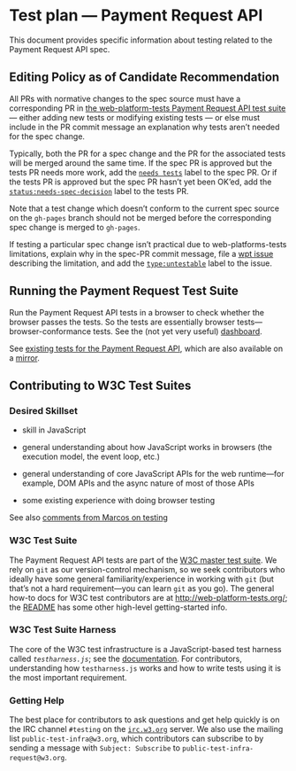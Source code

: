 # Test plan — Payment Request API

This document provides specific information about testing related to the
Payment Request API spec.

## Editing Policy as of Candidate Recommendation

All PRs with normative changes to the spec source must have a corresponding PR in
[the web-platform-tests Payment Request API test suite](https://github.com/w3c/web-platform-tests/tree/master/payment-request)
— either adding new tests or modifying existing tests — or else must include in the PR
commit message an explanation why tests aren’t needed for the spec change.

Typically, both the PR for a spec change and the PR for the associated tests will be merged
around the same time. If the spec PR is approved but the tests PR needs more work, add the
[`needs tests`](https://w3c.github.io/spec-labels.html) label to the spec PR. Or if the
tests PR is approved but the spec PR hasn’t yet been OK’ed, add the
[`status:needs-spec-decision`](https://github.com/w3c/web-platform-tests/issues?utf8=%E2%9C%93&q=label%3Astatus%3Aneeds-spec-decision%20)
label to the tests PR.

Note that a test change which doesn’t conform to the current spec source on the `gh-pages`
branch should not be merged before the corresponding spec change is merged to `gh-pages`.

If testing a particular spec change isn’t practical due to web-platforms-tests limitations,
explain why in the spec-PR commit message, file a
[wpt issue](https://github.com/w3c/web-platform-tests/issues)
describing the limitation, and add the
[`type:untestable`](https://github.com/w3c/web-platform-tests/issues?utf8=%E2%9C%93&q=label%3Atype%3Auntestable%20)
label to the issue.

## Running the Payment Request Test Suite

Run the Payment Request API tests in a browser to check whether the browser passes the tests. So the tests are essentially browser tests—browser-conformance tests. See the (not yet very useful) [dashboard](https://wptdashboard.appspot.com/payment-request).

See [existing tests for the Payment Request API](https://github.com/w3c/web-platform-tests/tree/master/payment-request), which are also available on a [mirror](https://w3c-test.org/payment-request).

## Contributing to W3C Test Suites

### Desired Skillset 

- skill in JavaScript

- general understanding about how JavaScript works in browsers (the
  execution model, the event loop, etc.)

- general understanding of core JavaScript APIs for the web runtime—for
  example, DOM APIs and the async nature of most of those APIs

- some existing experience with doing browser testing

See also [comments from Marcos on testing](https://lists.w3.org/Archives/Public/public-payments-wg/2017Jun/0023.html)

### W3C Test Suite

The Payment Request API tests are part of the [W3C master test suite](https://github.com/w3c/web-platform-tests/). We rely on `git` as our version-control mechanism, so we seek contributors who ideally have some general familiarity/experience in working with `git` (but that’s not a hard requirement—you can learn `git` as you go). The general how-to docs for W3C test contributors are at http://web-platform-tests.org/; the [README](https://github.com/w3c/web-platform-tests/blob/master/README.md) has
some other high-level getting-started info.

### W3C Test Suite Harness

The core of the W3C test infrastructure is a JavaScript-based test harness called _`testharness.js`_; see the [documentation](http://web-platform-tests.org/writing-tests/testharness-api.html). For contributors, understanding how `testharness.js` works and how to write tests using it is the most important requirement.

### Getting Help

The best place for contributors to ask questions and get help quickly is on the IRC channel `#testing` on the [`irc.w3.org`](http://irc.w3.org/) server. We also use the mailing list `public-test-infra@w3.org`, which contributors can subscribe to by sending a message with `Subject: Subscribe` to `public-test-infra-request@w3.org`.

